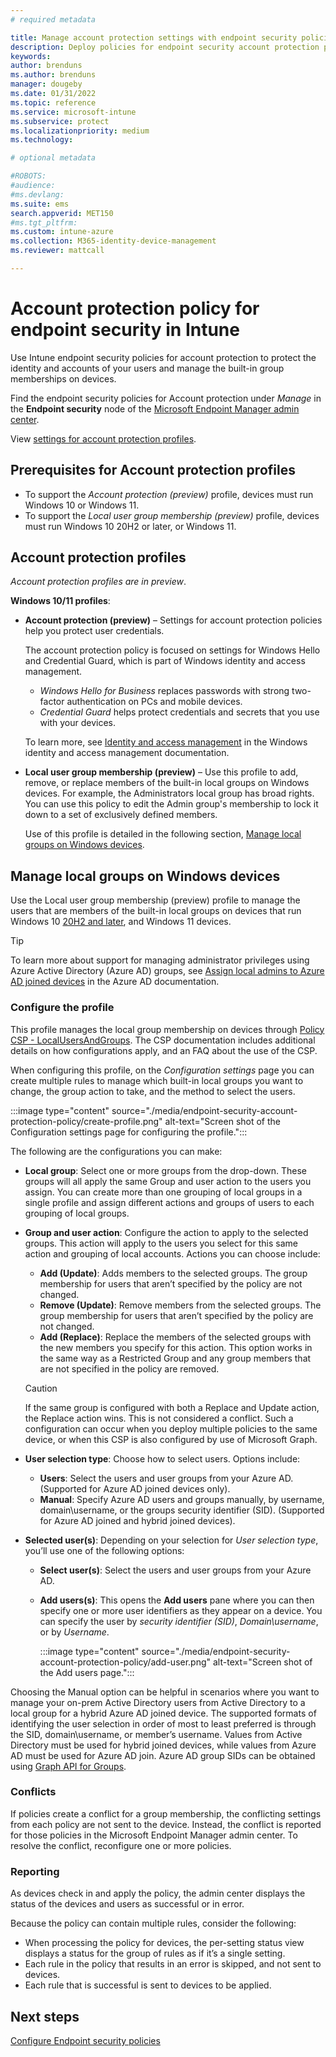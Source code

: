 ```yaml
---
# required metadata

title: Manage account protection settings with endpoint security policies in Microsoft Intune | Microsoft Docs
description: Deploy policies for endpoint security account protection policies to devices you manage with  in Microsoft Endpoint Manager.
keywords:
author: brenduns
ms.author: brenduns
manager: dougeby
ms.date: 01/31/2022
ms.topic: reference
ms.service: microsoft-intune
ms.subservice: protect
ms.localizationpriority: medium
ms.technology:

# optional metadata

#ROBOTS:
#audience:
#ms.devlang:
ms.suite: ems
search.appverid: MET150
#ms.tgt_pltfrm:
ms.custom: intune-azure
ms.collection: M365-identity-device-management
ms.reviewer: mattcall

---
```


# Account protection policy for endpoint security in Intune

Use Intune endpoint security policies for account protection to protect the identity and accounts of your users and manage the built-in group memberships on devices.

Find the endpoint security policies for Account protection under *Manage* in the **Endpoint security** node of the [Microsoft Endpoint Manager admin center](https://go.microsoft.com/fwlink/?linkid=2109431).

View [settings for account protection profiles](../protect/endpoint-security-asr-profile-settings.md).

## Prerequisites for Account protection profiles

- To support the *Account protection (preview)* profile, devices must run Windows 10 or Windows 11.
- To support the *Local user group membership (preview)* profile, devices must run Windows 10 20H2 or later, or Windows 11.

## Account protection profiles

*Account protection profiles are in preview*.

**Windows 10/11 profiles**:

- **Account protection (preview)** – Settings for account protection policies help you protect user credentials.

  The account protection policy is focused on settings for  Windows Hello and Credential Guard, which is part of Windows identity and access management.

  - *Windows Hello for Business* replaces passwords with strong two-factor authentication on PCs and mobile devices.
  - *Credential Guard* helps protect credentials and secrets that you use with your devices.

  To learn more, see [Identity and access management](/windows/security/identity-protection/) in the Windows identity and access management documentation.

- **Local user group membership (preview)** – Use this profile to add, remove, or replace members of the built-in local groups on Windows devices. For example, the Administrators local group has broad rights. You can use this policy to edit the Admin group's membership to lock it down to a set of exclusively defined members.

  Use of this profile is detailed in the following section, [Manage local groups on Windows devices](#manage-local-groups-on-windows-devices).

## Manage local groups on Windows devices

Use the Local user group membership (preview) profile to manage the users that are members of the built-in local groups on devices that run Windows 10 [20H2 and later](/windows/client-management/mdm/policy-csp-localusersandgroups#localusersandgroups-policies), and Windows 11 devices.

> [!TIP]
> To learn more about support for managing administrator privileges using Azure Active Directory (Azure AD) groups, see [Assign local admins to Azure AD joined devices](/azure/active-directory/devices/assign-local-admin#manage-administrator-privileges-using-azure-ad-groups-preview) in the Azure AD documentation.

### Configure the profile

This profile manages the local group membership on devices through [Policy CSP - LocalUsersAndGroups](/windows/client-management/mdm/policy-csp-localusersandgroups?WT.mc_id=Portal-fx). The CSP documentation includes additional details on how configurations apply, and an FAQ about the use of the CSP. 

When configuring this profile, on the *Configuration settings* page you can create multiple rules to manage which built-in local groups you want to change, the group action to take, and the method to select the users.

:::image type="content" source="./media/endpoint-security-account-protection-policy/create-profile.png" alt-text="Screen shot of the Configuration settings page for configuring the profile.":::

The following are the configurations you can make:

- **Local group**:  Select one or more groups from the drop-down. These groups will all apply the same Group and user action  to the users you assign.  You can create more than one grouping of local groups in a single profile and assign different actions and groups of users to each grouping of local groups.

- **Group and user action**: Configure the action to apply to the selected groups. This action will apply to the users you select for this same action and grouping of local accounts.  Actions you can choose include:
  - **Add (Update)**: Adds members to the selected groups. The group membership for users that aren’t specified by the policy are not changed.
  - **Remove (Update)**: Remove members from the selected groups. The group membership for users that aren’t specified by the policy are not changed.
  - **Add (Replace)**: Replace the members of the selected groups with the new members you specify for this action. This option works in the same way as a Restricted Group and any group members that are not specified in the policy are removed.

  > [!CAUTION]
  > If the same group is configured with both a Replace and Update action, the Replace action wins. This is not considered a conflict. Such a configuration can occur when you deploy multiple policies to the same device, or when this CSP is also configured by use of Microsoft Graph.

- **User selection type**: Choose how to select users. Options include:

  - **Users**: Select the users and user groups from your Azure AD. (Supported for Azure AD joined devices only).
  - **Manual**:  Specify Azure AD users and groups manually, by username, domain\username, or the groups security identifier (SID). (Supported for Azure AD joined and hybrid joined devices).

- **Selected user(s)**: Depending on your selection for *User selection type*, you’ll use one of the following options:

  - **Select user(s)**: Select the users and user groups from your Azure AD.
  - **Add users(s)**: This opens the **Add users** pane where you can then specify one or more user identifiers as they appear on a device. You can specify the user by *security identifier (SID)*, *Domain\username*, or by *Username*.

    :::image type="content" source="./media/endpoint-security-account-protection-policy/add-user.png" alt-text="Screen shot of the Add users page.":::

Choosing the Manual option can be helpful in scenarios where you want to manage your on-prem Active Directory users from Active Directory to a local group for a hybrid Azure AD joined device. The supported formats of identifying the user selection in order of most to least preferred is through the SID, domain\username, or member’s username. Values from Active Directory must be used for hybrid joined devices, while values from Azure AD must be used for Azure AD join. Azure AD group SIDs can be obtained using [Graph API for Groups](/graph/api/resources/group?view=graph-rest-1.0#json-representation&preserve-view=true).

### Conflicts

If policies create a conflict for a group membership, the conflicting settings from each policy are not sent to the device. Instead, the conflict is reported for those policies in the Microsoft Endpoint Manager admin center. To resolve the conflict, reconfigure one or more policies.

### Reporting

As devices check in and apply the policy, the admin center displays the status of the devices and users as successful or in error.

Because the policy can contain multiple rules, consider the following:

- When processing the policy for devices, the per-setting status view displays a status for the group of rules as if it’s a single setting.
- Each rule in the policy that results in an error is skipped, and not sent to devices.
- Each rule that is successful is sent to devices to be applied.

## Next steps

[Configure Endpoint security policies](../protect/endpoint-security-policy.md#create-an-endpoint-security-policy)
